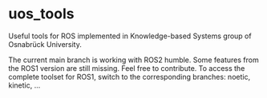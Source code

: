 # uos_tools

Useful tools for ROS implemented in Knowledge-based Systems group of Osnabrück University.

The current main branch is working with ROS2 humble. Some features from the ROS1 version are still missing. Feel free to contribute. To access the complete toolset for ROS1, switch to the corresponding branches: noetic, kinetic, ...


